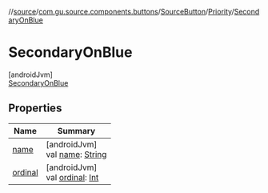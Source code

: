 //[source](../../../../../index.md)/[com.gu.source.components.buttons](../../../index.md)/[SourceButton](../../index.md)/[Priority](../index.md)/[SecondaryOnBlue](index.md)

# SecondaryOnBlue

[androidJvm]\
[SecondaryOnBlue](index.md)

## Properties

| Name | Summary |
|---|---|
| [name](../../-icon-side/-right/index.md#-372974862%2FProperties%2F991810224) | [androidJvm]<br>val [name](../../-icon-side/-right/index.md#-372974862%2FProperties%2F991810224): [String](https://kotlinlang.org/api/latest/jvm/stdlib/kotlin/-string/index.html) |
| [ordinal](../../-icon-side/-right/index.md#-739389684%2FProperties%2F991810224) | [androidJvm]<br>val [ordinal](../../-icon-side/-right/index.md#-739389684%2FProperties%2F991810224): [Int](https://kotlinlang.org/api/latest/jvm/stdlib/kotlin/-int/index.html) |
